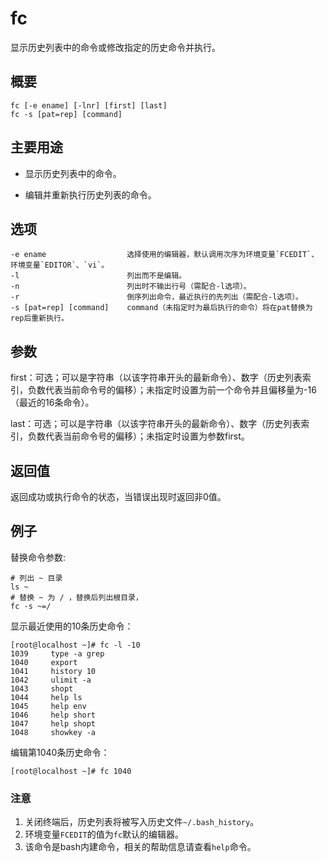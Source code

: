 fc
===

显示历史列表中的命令或修改指定的历史命令并执行。

## 概要

```shell
fc [-e ename] [-lnr] [first] [last]
fc -s [pat=rep] [command]
```

## 主要用途

- 显示历史列表中的命令。

- 编辑并重新执行历史列表的命令。

## 选项

```shell
-e ename                  选择使用的编辑器，默认调用次序为环境变量`FCEDIT`、环境变量`EDITOR`、`vi`。
-l                        列出而不是编辑。
-n                        列出时不输出行号（需配合-l选项）。
-r                        倒序列出命令，最近执行的先列出（需配合-l选项）。
-s [pat=rep] [command]    command（未指定时为最后执行的命令）将在pat替换为rep后重新执行。
```

## 参数

first：可选；可以是字符串（以该字符串开头的最新命令）、数字（历史列表索引，负数代表当前命令号的偏移）；未指定时设置为前一个命令并且偏移量为-16（最近的16条命令）。

last：可选；可以是字符串（以该字符串开头的最新命令）、数字（历史列表索引，负数代表当前命令号的偏移）；未指定时设置为参数first。

## 返回值

返回成功或执行命令的状态，当错误出现时返回非0值。

## 例子

替换命令参数:

```shell
# 列出 ~ 目录
ls ~
# 替换 ~ 为 / ，替换后列出根目录， 
fc -s ~=/
```

显示最近使用的10条历史命令：

```shell
[root@localhost ~]# fc -l -10
1039     type -a grep
1040     export
1041     history 10
1042     ulimit -a
1043     shopt
1044     help ls
1045     help env
1046     help short
1047     help shopt
1048     showkey -a
```

编辑第1040条历史命令：

```shell
[root@localhost ~]# fc 1040
```


### 注意

1. 关闭终端后，历史列表将被写入历史文件`~/.bash_history`。
2. 环境变量`FCEDIT`的值为`fc`默认的编辑器。
3. 该命令是bash内建命令，相关的帮助信息请查看`help`命令。



